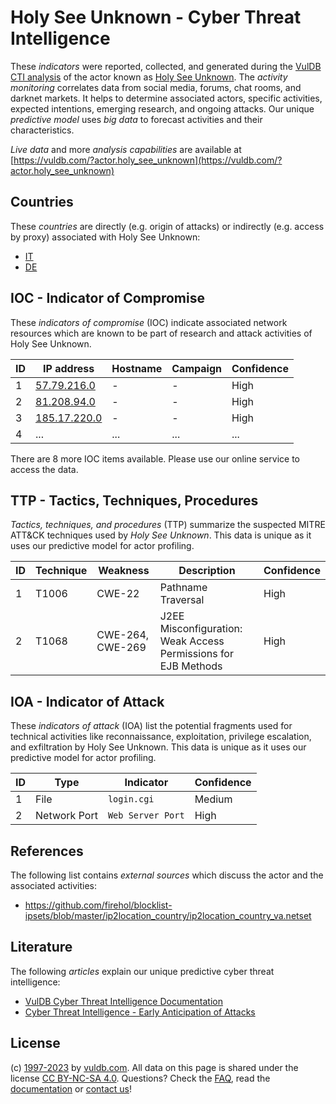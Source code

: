 # Holy See Unknown - Cyber Threat Intelligence

These _indicators_ were reported, collected, and generated during the [VulDB CTI analysis](https://vuldb.com/?kb.cti) of the actor known as [Holy See Unknown](https://vuldb.com/?actor.holy_see_unknown). The _activity monitoring_ correlates data from social media, forums, chat rooms, and darknet markets. It helps to determine associated actors, specific activities, expected intentions, emerging research, and ongoing attacks. Our unique _predictive model_ uses _big data_ to forecast activities and their characteristics.

_Live data_ and more _analysis capabilities_ are available at [https://vuldb.com/?actor.holy_see_unknown](https://vuldb.com/?actor.holy_see_unknown)

## Countries

These _countries_ are directly (e.g. origin of attacks) or indirectly (e.g. access by proxy) associated with Holy See Unknown:

* [IT](https://vuldb.com/?country.it)
* [DE](https://vuldb.com/?country.de)

## IOC - Indicator of Compromise

These _indicators of compromise_ (IOC) indicate associated network resources which are known to be part of research and attack activities of Holy See Unknown.

ID | IP address | Hostname | Campaign | Confidence
-- | ---------- | -------- | -------- | ----------
1 | [57.79.216.0](https://vuldb.com/?ip.57.79.216.0) | - | - | High
2 | [81.208.94.0](https://vuldb.com/?ip.81.208.94.0) | - | - | High
3 | [185.17.220.0](https://vuldb.com/?ip.185.17.220.0) | - | - | High
4 | ... | ... | ... | ...

There are 8 more IOC items available. Please use our online service to access the data.

## TTP - Tactics, Techniques, Procedures

_Tactics, techniques, and procedures_ (TTP) summarize the suspected MITRE ATT&CK techniques used by _Holy See Unknown_. This data is unique as it uses our predictive model for actor profiling.

ID | Technique | Weakness | Description | Confidence
-- | --------- | -------- | ----------- | ----------
1 | T1006 | CWE-22 | Pathname Traversal | High
2 | T1068 | CWE-264, CWE-269 | J2EE Misconfiguration: Weak Access Permissions for EJB Methods | High

## IOA - Indicator of Attack

These _indicators of attack_ (IOA) list the potential fragments used for technical activities like reconnaissance, exploitation, privilege escalation, and exfiltration by Holy See Unknown. This data is unique as it uses our predictive model for actor profiling.

ID | Type | Indicator | Confidence
-- | ---- | --------- | ----------
1 | File | `login.cgi` | Medium
2 | Network Port | `Web Server Port` | High

## References

The following list contains _external sources_ which discuss the actor and the associated activities:

* https://github.com/firehol/blocklist-ipsets/blob/master/ip2location_country/ip2location_country_va.netset

## Literature

The following _articles_ explain our unique predictive cyber threat intelligence:

* [VulDB Cyber Threat Intelligence Documentation](https://vuldb.com/?kb.cti)
* [Cyber Threat Intelligence - Early Anticipation of Attacks](https://www.scip.ch/en/?labs.20201022)

## License

(c) [1997-2023](https://vuldb.com/?kb.changelog) by [vuldb.com](https://vuldb.com/?kb.about). All data on this page is shared under the license [CC BY-NC-SA 4.0](https://creativecommons.org/licenses/by-nc-sa/4.0/). Questions? Check the [FAQ](https://vuldb.com/?kb.faq), read the [documentation](https://vuldb.com/?kb) or [contact us](https://vuldb.com/?contact)!

